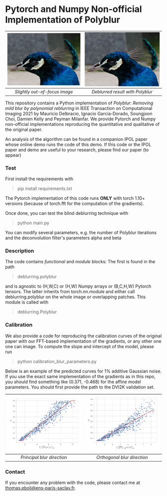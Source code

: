 # Pytorch and Numpy Non-official Implementation of Polyblur

| <img src="./peacock_defocus.png" width="360px"/> | <img src="results/peacock_restored_alpha_6_beta_1.png" width="360px"/> |
|:------------------------------------------------:|:----------------------------------------------------------------------:|
|        <i>Slightly out-of-focus image</i>        |                 <i>Deblurred result with Polyblur</i>                  |

This repository contains a Python implementation of *Polyblur: Removing mild blur by polynomial reblurring* in
IEEE Transaction on Computational Imaging 2021 by Mauricio Delbracio, Ignacio Garcia-Dorado, Soungjoon Choi, 
Damien Kelly and Peyman Milanfar. We provide Pytorch and Numpy non-official implementations reproducing the quantitative
and qualitative of the original paper.

An analysis of the algorithm can be found in a companion IPOL paper
whose online demo runs the code of this demo. If this code or the IPOL
paper and demo are useful to your research, please find our paper (to appear)

### Test

First install the requirements with
> pip install requirements.txt

The Pytorch implementation of this code runs **ONLY** with torch 1.10+ 
versions (because of torch.fft for the computation of the gradients).

Once done, you can test the blind deblurring technique with
> python main.py

You can modify several parameters, e.g. the number of Polyblur iterations and
the deconvolution filter's parameters alpha and beta

### Description

The code contains *functional* and *module* blocks: The first is found in the path
> deblurring.polyblur

and is agnostic to (H,W,C) or (H,W) Numpy arrays or (B,C,H,W) Pytorch tensors. The latter inherits from torch.nn.module 
and either call deblurring.polyblur on the whole image or overlapping patches. This module is called
with 
> deblurring.Polyblur



### Calibration

We also provide a code for reproducing the calibration curves of the original paper with our FFT-based implementation of 
the gradients, or any other one one can image. To compute the slope and intercept 
of the model, please run
> python calibration_blur_parameters.py

Below is an example of the predicted curves for 1% additive Gaussian noise. If you use the exact same implementation 
of the gradients as in this repo, you should find something  like (0.371, -0.468) for the affine model parameters.
You should first provide the path
to the DVI2K validation set.

| <img src="./results/calibration_normal_0.01.jpg" width="360px"/> | <img src="results/calibration_orthogonal_0.01.jpg" width="360px"/> |
|:----------------------------------------------------------------:|:------------------------------------------------------------------:|
|                 <i>Principal blur direction</i>                  |                  <i>Orthogonal blur direction</i>                  |



### Contact 

If you encounter any problem with the code, please contact me at <thomas.eboli@ens-paris-saclay.fr>.

